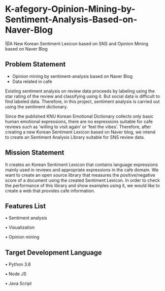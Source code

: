# K-afegory-Opinion-Mining-by-Sentiment-Analysis-Based-on-Naver-Blog
😻A New Korean Sentiment Lexicon based on SNS and Opinion Mining based on Naver Blog

## Problem Statement 
-	Opinion mining by sentiment-analysis based on Naver Blog
-	Data related in cafe


 Existing sentiment analysis on review data proceeds by labeling using the star rating of the review and classifying using it. But social data is difficult to find labeled data. Therefore, in this project, sentiment analysis is carried out using the sentiment dictionary.
 
 Since the published KNU Korean Emotional Dictionary collects only basic human emotional expressions, there are no expressions suitable for cafe reviews such as ‘willing to visit again’ or ‘feel the vibes’. Therefore, after creating a new Korean Sentiment Lexicon based on Naver blog, we intend to create an Sentiment Analysis Library suitable for SNS review data.
 

## Mission Statement

 It creates an Korean Sentiment Lexicon that contains language expressions mainly used in reviews and appropriate expressions in the cafe domain. We want to create an open source library that measures the positive/negative score of a document using the created Sentiment Lexicon. In order to check the performance of this library and show examples using it, we would like to create a web that provides cafe information.

## Features List

•	Sentiment analysis

•	Visualization

•	Opinion mining 

## Target Development Language

•	Python 3.8 

•	Node JS

•	Java Script
